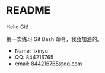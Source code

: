 # README

Hello Git!

第一次练习 Git Bash 命令，我会加油的。

- Name: lixinyu
- QQ: 844216765
- email: 844216765@qq.com
